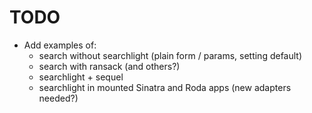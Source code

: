 # TODO 

- Add examples of:
  - search without searchlight (plain form / params, setting default)
  - search with ransack (and others?)
  - searchlight + sequel
  - searchlight in mounted Sinatra and Roda apps (new adapters needed?)
